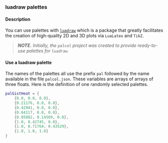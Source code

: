 ### luadraw palettes

#### Description

You can use palettes with [`luadraw`][1] which is a package that greatly facilitates the creation of high-quality 2D and 3D plots via `LuaLatex` and `TikZ`.


> ***NOTE.*** *Initially, the `palcol` project was created to provide ready-to-use palettes for `luadraw`.*


[1]: https://github.com/pfradin/luadraw


#### Use a luadraw palette

The names of the palettes all use the prefix `pal` followed by the name available in the file `palcol.json`. These variables are arrays of arrays of three floats. Here is the definition of one randomly selected palettes.

~~~lua
palGistHeat = {
    {0.0, 0.0, 0.0},
    {0.21176, 0.0, 0.0},
    {0.42941, 0.0, 0.0},
    {0.64117, 0.0, 0.0},
    {0.85882, 0.14509, 0.0},
    {1.0, 0.42745, 0.0},
    {1.0, 0.71764, 0.43529},
    {1.0, 1.0, 1.0}
}
~~~

